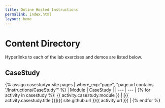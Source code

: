 ```yaml
---
title: Online Hosted Instructions
permalink: index.html
layout: home
---
```


# Content Directory

Hyperlinks to each of the lab exercises and demos are listed below.


## CaseStudy

{% assign casestudy= site.pages | where_exp:"page", "page.url contains '/Instructions/CaseStudy'" %}
| Module | CaseStudy |
| --- | --- | 
{% for activity in casestudy  %}| {{ activity.casestudy.module }} | [{{ activity.casestudy.title }}]({{ site.github.url }}{{ activity.url }}) |
{% endfor %}
